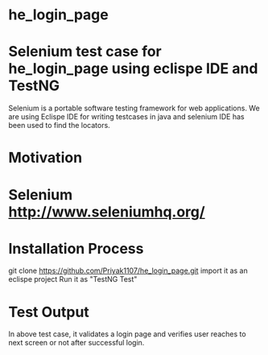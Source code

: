 # he_login_page

# Selenium  test case for he_login_page using eclispe IDE and TestNG
Selenium is a portable software testing framework for web applications. 
We are using Eclispe IDE for writing testcases in java and selenium IDE has been used to find the locators.

# Motivation
# Selenium http://www.seleniumhq.org/

# Installation Process
git clone https://github.com/Priyak1107/he_login_page.git
import it as an eclispe project
Run it as "TestNG Test"

  # Test Output
 In above test case, it validates a login page and verifies user reaches to next screen or not after successful login.
  
  
